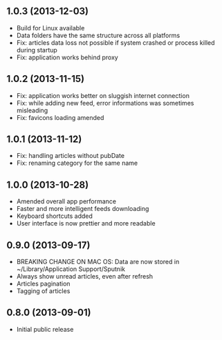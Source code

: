 1.0.3 (2013-12-03)
-------------------
* Build for Linux available
* Data folders have the same structure across all platforms
* Fix: articles data loss not possible if system crashed or process killed during startup
* Fix: application works behind proxy

1.0.2 (2013-11-15)
-------------------
* Fix: application works better on sluggish internet connection
* Fix: while adding new feed, error informations was sometimes misleading
* Fix: favicons loading amended

1.0.1 (2013-11-12)
-------------------
* Fix: handling articles without pubDate
* Fix: renaming category for the same name

1.0.0 (2013-10-28)
-------------------
* Amended overall app performance
* Faster and more intelligent feeds downloading
* Keyboard shortcuts added
* User interface is now prettier and more readable

0.9.0 (2013-09-17)
-------------------
* BREAKING CHANGE ON MAC OS: Data are now stored in ~/Library/Application Support/Sputnik
* Always show unread articles, even after refresh
* Articles pagination
* Tagging of articles

0.8.0 (2013-09-01)
-------------------
* Initial public release